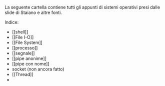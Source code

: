 La seguente cartella contiene tutti gli appunti di sistemi operativi presi dalle slide di Staiano e altre fonti.

Indice:

- [[shell]]
- [[File I-O]]
- [[File System]]
- [[processo]]
- [[segnale]]
- [[pipe anonime]]
- [[pipe con nome]]
- socket (non ancora fatto)
- [[Thread]]
- 

